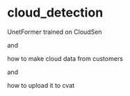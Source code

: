 # cloud_detection

UnetFormer trained on CloudSen

and


how to make cloud data from customers

and

how to upload it to cvat
